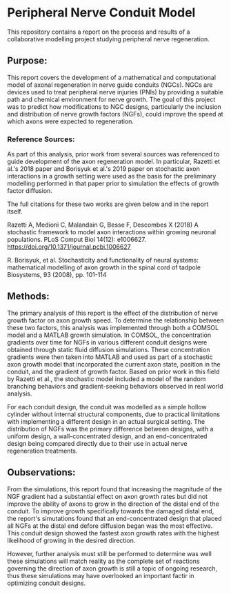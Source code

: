 # Peripheral Nerve Conduit Model

This repository contains a report on the process and results of a collaborative modelling project studying peripheral nerve regeneration.

## Purpose:

This report covers the development of a mathematical and computational model of axonal regeneration in nerve guide conduits (NGCs). NGCs are devices used to treat peripheral nerve injuries (PNIs) by providing a suitable path and chemical environment for nerve growth. The goal of this project was to predict how modifications to NGC designs, particularly the inclusion and distribution of nerve growth factors (NGFs), could improve the speed at which axons were expected to regeneration.

### Reference Sources:

As part of this analysis, prior work from several sources was referenced to guide development of the axon regeneration model. In particular, Razetti et al.'s 2018 paper and Borisyuk et al.'s 2019 paper on stochastic axon interactions in a growth setting were used as the basis for the preliminary modelling performed in that paper prior to simulation the effects of growth factor diffusion.

The full citations for these two works are given below and in the report itself.

Razetti A, Medioni C, Malandain G, Besse F, Descombes X (2018) A stochastic framework to model axon interactions within growing neuronal populations. PLoS Comput Biol 14(12): e1006627. https://doi.org/10.1371/journal.pcbi.1006627

R. Borisyuk, et al. Stochasticity and functionality of neural systems: mathematical modelling of axon growth in the spinal cord of tadpole Biosystems, 93 (2008), pp. 101-114

## Methods:



The primary analysis of this report is the effect of the distribution of nerve growth factor on axon growth speed. To determine the relationship between these two factors, this analysis was implemented through both a COMSOL model and a MATLAB growth simulation. In COMSOL, the concentration gradients over time for NGFs in various different conduit designs were obtained through static fluid diffusion simulations. These concentration gradients were then taken into MATLAB and used as part of a stochastic axon growth model that incorporated the current axon state, position in the conduit, and the gradient of growth factor. Based on prior work in this field by Razetti et al., the stochastic model included a model of the random branching behaviors and gradient-seeking behaviors observed in real world analysis. 

For each conduit design, the conduit was modelled as a simple hollow cylinder without internal structural components, due to practical limitations with implementing a different design in an actual surgical setting. The distribution of NGFs was the primary difference between designs, with a uniform design, a wall-concentrated design, and an end-concentrated design being compared directly due to their use in actual nerve regeneration treatments.

## Oubservations:

From the simulations, this report found that increasing the magnitude of the NGF gradient had a substantial effect on axon growth rates but did not improve the ability of axons to grow in the direction of the distal end of the conduit. To improve growth specifically towards the damaged distal end, the report's simutations found that an end-concentrated design that placed all NGFs at the distal end defore diffusion began was the most effective. This conduit design showed the fastest axon growth rates with the highest likelihood of growing in the desired direction.

However, further analysis must still be performed to determine was well these simulations will match reality as the complete set of reactions governing the direction of axon growth is still a topic of ongoing research, thus these simulations may have overlooked an important factir in optimizing conduit designs.